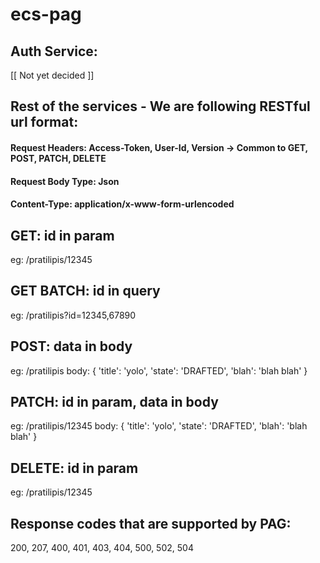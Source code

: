 # ecs-pag


## Auth Service: 
[[ Not yet decided ]]




## Rest of the services - We are following RESTful url format:
#### Request Headers: Access-Token, User-Id, Version -> Common to GET, POST, PATCH, DELETE
#### Request Body Type: Json
#### Content-Type: application/x-www-form-urlencoded

## GET: id in param
eg: /pratilipis/12345

## GET BATCH: id in query
eg: /pratilipis?id=12345,67890

## POST: data in body
eg: /pratilipis
body: {
	'title': 'yolo',
	'state': 'DRAFTED',
	'blah': 'blah blah'
}

## PATCH: id in param, data in body
eg: /pratilipis/12345
body: {
	'title': 'yolo',
	'state': 'DRAFTED',
	'blah': 'blah blah'
}

## DELETE: id in param
eg: /pratilipis/12345


## Response codes that are supported by PAG: 
200, 207, 400, 401, 403, 404, 500, 502, 504


